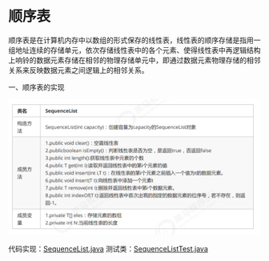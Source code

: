 # 顺序表

顺序表是在计算机内存中以数组的形式保存的线性表，线性表的顺序存储是指用一组地址连续的存储单元，依次存储线性表中的各个元素、使得线性表中再逻辑结构上响铃的数据元素存储在相邻的物理存储单元中，即通过数据元素物理存储的相邻关系来反映数据元素之间逻辑上的相邻关系。

一、顺序表的实现

![SequenceList01.png](../../images/linear/SequenceList01.png)

代码实现：[SequenceList.java](../../src/main/java/linear/SequenceList.java)
测试类：[SequenceListTest.java](../../src/test/java/linear/SequenceListTest.java)
